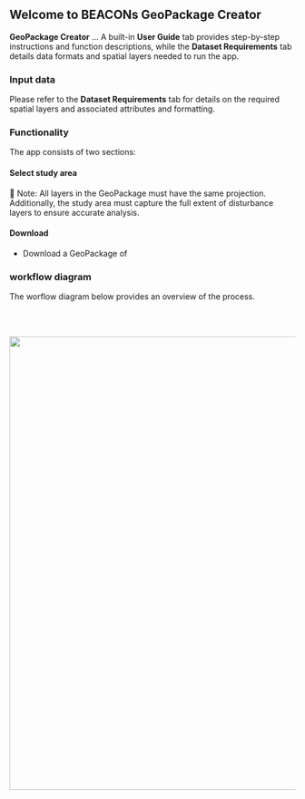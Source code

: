 ## Welcome to BEACONs GeoPackage Creator

**GeoPackage Creator** ...
A built-in **User Guide** tab provides step-by-step instructions and function descriptions, while the **Dataset Requirements** tab details data formats and spatial layers needed to run the app.


### Input data
  
Please refer to the **Dataset Requirements** tab for details on the required spatial layers and associated attributes and formatting.

### Functionality
    
The app consists of two sections:
<br>

#### Select study area


📌 Note: All layers in the GeoPackage must have the same projection. Additionally, the study area must capture the full extent of disturbance layers to ensure accurate analysis.
<br>

 
#### Download 
    
  - Download a GeoPackage of 
  
### workflow diagram

The worflow diagram below provides an overview of the process.

<br><br>
<center><img src="pics/workflow.png" width="800"></center>
<br><br>
